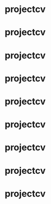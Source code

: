 # projectcv
# projectcv
# projectcv
# projectcv
# projectcv
# projectcv
# projectcv
# projectcv
# projectcv
